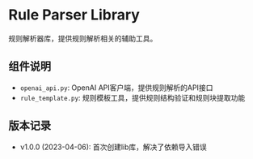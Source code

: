 # Rule Parser Library

规则解析器库，提供规则解析相关的辅助工具。

## 组件说明

- `openai_api.py`: OpenAI API客户端，提供规则解析的API接口
- `rule_template.py`: 规则模板工具，提供规则结构验证和规则块提取功能

## 版本记录

- v1.0.0 (2023-04-06): 首次创建lib库，解决了依赖导入错误
